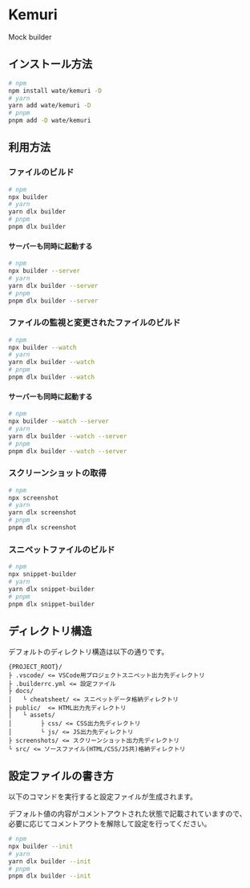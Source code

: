 Kemuri
==================

Mock builder

インストール方法
------------------

```bash
# npm
npm install wate/kemuri -D
# yarn
yarn add wate/kemuri -D
# pnpm
pnpm add -D wate/kemuri
```

利用方法
------------------

### ファイルのビルド

```bash
# npm
npx builder
# yarn
yarn dlx builder
# pnpm
pnpm dlx builder
```

#### サーバーも同時に起動する

```bash
# npm
npx builder --server
# yarn
yarn dlx builder --server
# pnpm
pnpm dlx builder --server
```

### ファイルの監視と変更されたファイルのビルド

```bash
# npm
npx builder --watch
# yarn
yarn dlx builder --watch
# pnpm
pnpm dlx builder --watch
```

#### サーバーも同時に起動する

```bash
# npm
npx builder --watch --server
# yarn
yarn dlx builder --watch --server
# pnpm
pnpm dlx builder --watch --server
```

### スクリーンショットの取得

```bash
# npm
npx screenshot
# yarn
yarn dlx screenshot
# pnpm
pnpm dlx screenshot
```

### スニペットファイルのビルド

```bash
# npm
npx snippet-builder
# yarn
yarn dlx snippet-builder
# pnpm
pnpm dlx snippet-builder
```

ディレクトリ構造
------------------

デフォルトのディレクトリ構造は以下の通りです。

```
{PROJECT_ROOT}/
├ .vscode/ <= VSCode用プロジェクトスニペット出力先ディレクトリ
├ .builderrc.yml <= 設定ファイル
├ docs/
│   └ cheatsheet/ <= スニペットデータ格納ディレクトリ
├ public/  <= HTML出力先ディレクトリ
│   └ assets/
│        ├ css/ <= CSS出力先ディレクトリ
│        └ js/ <= JS出力先ディレクトリ
├ screenshots/ <= スクリーンショット出力先ディレクトリ
└ src/ <= ソースファイル(HTML/CSS/JS共)格納ディレクトリ
```

設定ファイルの書き方
------------------

以下のコマンドを実行すると設定ファイルが生成されます。

デフォルト値の内容がコメントアウトされた状態で記載されていますので、  
必要に応じてコメントアウトを解除して設定を行ってください。

```bash
# npm
npx builder --init
# yarn
yarn dlx builder --init
# pnpm
pnpm dlx builder --init
```
